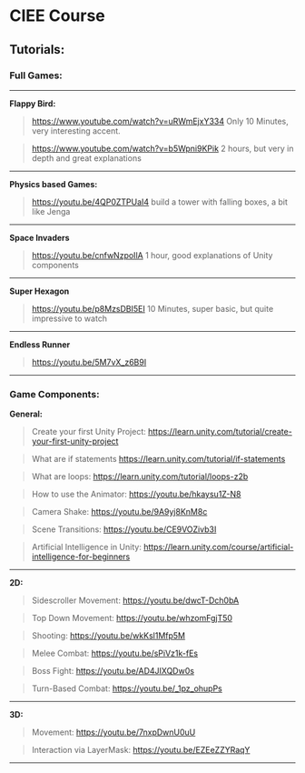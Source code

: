 # CIEE Course 

## Tutorials:

### Full Games:

---

**Flappy Bird:**

> https://www.youtube.com/watch?v=uRWmEjxY334
> Only 10 Minutes, very interesting accent.

> https://www.youtube.com/watch?v=b5Wpni9KPik
> 2 hours, but very in depth and great explanations

---

**Physics based Games:**

> https://youtu.be/4QP0ZTPUaI4 build a tower with falling boxes, a bit like Jenga

---

**Space Invaders**

> https://youtu.be/cnfwNzpoIlA 1 hour, good explanations of Unity components

---

**Super Hexagon**

> https://youtu.be/p8MzsDBI5EI 10 Minutes, super basic, but quite impressive to watch

---

**Endless Runner**

> https://youtu.be/5M7vX_z6B9I 

---

### Game Components:

**General:**

> Create your first Unity Project: https://learn.unity.com/tutorial/create-your-first-unity-project

> What are if statements https://learn.unity.com/tutorial/if-statements

> What are loops: https://learn.unity.com/tutorial/loops-z2b

> How to use the Animator: https://youtu.be/hkaysu1Z-N8

> Camera Shake: https://youtu.be/9A9yj8KnM8c

> Scene Transitions: https://youtu.be/CE9VOZivb3I

> Artificial Intelligence in Unity: https://learn.unity.com/course/artificial-intelligence-for-beginners

---

**2D:**

> Sidescroller Movement: https://youtu.be/dwcT-Dch0bA

> Top Down Movement: https://youtu.be/whzomFgjT50

> Shooting:  https://youtu.be/wkKsl1Mfp5M

> Melee Combat: https://youtu.be/sPiVz1k-fEs

> Boss Fight: https://youtu.be/AD4JIXQDw0s

> Turn-Based Combat: https://youtu.be/_1pz_ohupPs


---

**3D:**

> Movement: https://youtu.be/7nxpDwnU0uU

> Interaction via LayerMask: https://youtu.be/EZEeZZYRaqY

---

